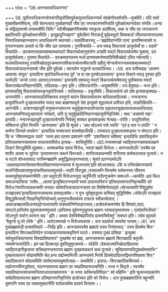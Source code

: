 +++
title = "06 आनन्दमयाधिकरणम्"

+++
58. पूर्वोत्तराधिकरणयोस्संगतिद्वयोक्तिपूर्वकमुत्तराधिकरणार्थं संग्रहेणोपदर्शयति--मुख्येति। यदि सतो मुख्यमीक्षणमिष्टम्, तर्हि चेतनत्वात् मुख्येक्षणार्हो जीव एव जगत्कारणमस्त्विति पूर्वपक्षोत्थानादेका संगतिः।अन्या च सद्विद्यावाक्ये तत्त्वमसीति त्रिभिः" पदैर्जीवब्रह्मणोरैक्यमेव नवकृत्वः प्रदर्शितम्, तथा च जीव एव जगत्कारणं ब्रहास्त्विति पूर्वपक्षोत्थानमिति। इत्यूहादुज्जिहानं" पूर्वपक्षिणं निराकर्तुं पूर्वप्रस्तुतो विश्वकर्ता जीवस्याप्यन्तरातमा निरुपधिकमहानन्दवान् अत्राधिकरणे स्थाप्यते। तदर्थविचारस्तु --'ब्रह्मविदाप्नोति परम्' इत्यस्मिन्वाक्ये यः पुनरानन्दमय उच्यते स किं जीव उत परमात्मा। पुनर्विचार्यते-- अत्र मयड् विकारार्थः प्राचुर्यार्थो वा। तदर्थं" विचार्यते-- उपक्रमगतान्नमयशब्दस्थमयटो विकारार्थत्वानुसारेण अत्रापि मयटो विकारार्थत्वमेव युक्तम्, उत प्राचुर्यार्थत्वम्। पुनश्च विचार्यते-- उपक्रमावगतस्य मध्ये प्राणमयमनोमयादिभिर्विच्छेदो ऽस्ति नवेत्यादि। फलफलिभावस्तु तत्राविच्छेदादुपक्रमावगतविकारार्थत्वस्यैवात्रापि ग्रहीतुं योग्यत्वेनानन्दमयशब्दस्थमयटो विकारार्थत्वादानन्दमयो जीव इति पूर्वपक्षे। व्यत्ययेन राद्धान्ते फलफलिभावः।।59. अत्र कश्चिदाह 'आत्मन आकाशः संभूतः' इत्यादिना सृष्टेरेवाभिधानात् पूर्वं 'स वा एष पुरुषोऽन्नरसमयः' इत्यत्र विकारे मयड् दृश्यत इति चरमेऽपि 'अन्यो ऽन्तर आत्माऽऽनन्दमयः' इत्यत्रापि एवमस्तु मयटो विकारार्थत्वमेवास्तु पूर्वोक्तस्य मयटो विकारार्थप्रत्यभिज्ञानादिति, तदिदमाह--दृष्ट इति। तन्निराकरोति--अयुक्तमिति। तत्र हेतुमाह-- मध्य इति। प्राणमयादिषु विकारार्थत्वभङ्गदृष्टेरित्यर्थः। फलितमाह-- प्रचुरमिति। विकारार्थत्वे को दोष इत्याशङ्क्याह-- अन्यस्येति। आनन्दमयादतिरिक्तस्य वस्तुनो बाधेन विकारार्थत्वस्य बाधितत्वादित्यर्थः। नन्वत्रानन्द प्राचुर्याभिधाने दुःखाल्पत्वमेव स्यात् यथा ब्राह्मणप्रचुरो देश इत्युक्ते शूद्राल्पत्वं प्रतीयत इति, तत्प्रतिक्षिपति--आनन्देति। अत्रानन्दप्राचुरी मनुष्यानन्दमारभ्य चतुर्मुखानन्दपर्यन्ततया प्रकृतपरसुखाल्पत्वलब्धावधित्वात् आनन्दमयनिष्ञदुःखाल्पत्वं नापेक्षते, अपि तु चतुर्मुखादिनिष्ठानन्दप्राचुर्यनिवृत्तिमेव। यथा 'अन्नमयो यज्ञः' इत्यादि। नन्वानन्दप्राचुरी दुःखाल्पत्वेनापि निर्वक्तुं शक्यत इत्याशङ्क्य नेत्याह--परेति। परदुरितभित् संश्रितानां दुरितं भिनत्ति 'आनन्दमयः' इति हि श्रूयते। 'अथ सोऽभयं गतो भवति' 'एतं ह वाव न तपति' ' न कर्मणा लिप्यते पापकेन ' इत्यादिकं वाक्यजातं शतशोह्यधीमहि। तस्मादत्र दुःखाल्पत्वशङ्का न संघटत इति। किं च 'भीषास्माद्वातः पवते' 'तस्य हवा एतस्य प्रशासने गार्गि' 'प्रशासितारं सर्वेषाम्' इत्यादिभिः प्रशासितृत्वेन प्रतिपन्नस्यानन्दमयस्य पापाल्पत्वविरोध इत्याह-- शासितुरिति।।60.नन्वस्मत्पक्षे भवद्भिरानन्दमयत्वलक्षणं लिङ्गं विरुद्धमिति ह्युक्तम्। अस्माकमेक एवायं विरोधः, भवतां बहवो विरोधाः। आनन्दमयेऽपि 'तस्यैष एव शारीर आत्मा यः पूर्वस्य 'इत्यात्मान्तर कथनं विरुध्यते। शारीरत्वकथनमपि शरीरस्य कर्मफलत्वान्न युज्यते। न च घटते शोध्यत्ववादः परस्मिन्ब्रह्मणि अशुद्धिप्रसङ्गाभावात्। श्रूयते ह्यानन्दमयेऽपि 'अन्नमयप्राणमनोमयमनोमयविज्ञानमयानन्दमया मे शुध्यन्ताम्'इति शोध्यत्ववादः।किं च तस्मिन्नेवानन्दमये फलनिर्देशदशायामुपसंक्रमितव्यत्वमुच्यते--तदपि विरुद्धम्।परमात्मनि नित्यमेव वर्तमानस्य जीवस्य कथमपूर्वमुपसंक्रमणमिति।एवं चतुरोऽपि विरोधाननुद्य चतुर्भिरपि पादैरणुक्रमेण समाधत्ते--आत्मेति।इयं किल समाधानप्रक्रिया 'तसैव....आत्मा'इत्युक्तिरानन्दमये'स्वयं दासास्तस्विनः'इतिवदात्मान्तरनिवृत्यर्थेति को विरोधः?शारीरत्वकथनमपि भगवतः सर्वशरीरकत्वादानन्दमय एव विशेषेणोपपद्यते।शोध्यत्वमपि'विशुद्धमेव राजहृदयम्'इत्यादिवदानन्दमयस्य प्रसाद्यत्वमेव। न पुनः पूर्वशुमद्धस्य कश्चित् शुद्धिविशेषः।लोकेऽपि राजहृदयं विशुद्धमित्यादौ निग्रहनिवृत्तिरेवोच्यते;अनुगुणस्यैवार्थस्य तत्रतत्र स्वीकार्यत्वात् ।आकाङक्क्षासन्निधानवद्योग्यत्वस्यापि वाक्यार्थनिर्णयाङ्गत्वात्।अत्रोपसंक्रमणमेव हि शिष्यते,तदप् संघटते;प्राप्तिरेव ह्युपसंक्रमणमुच्यते।प्राप्तिश्च पूर्वमननुभूतस्य ब्रह्मणः पश्चादनुभवसंभवः। एतदेवाभिधीयते ' सोऽश्नुते सर्वान् कामान् सह ' इति। अथवा देशविशेषप्राप्तिरेव ह्यस्माभिर्वक्तुं" शक्यत इति। तदेव ह्युच्यते 'वैकुण्ठे तु परे लोके ' इति। अतोऽस्मत्पक्षे न विरोधावकाशः। अत्र पदार्थत्वं स्वयमेव भाव्यम्।।61. अत्र पुच्छब्रह्मवादी प्रत्यवतिष्ठते --निर्देह इति। आनन्दमयस्यैव ब्रह्मत्वे तस्य निरंशत्वात् ' तस्य प्रियमेव शिरः' इत्यादिना शिरःपक्षादिभेदेन पञ्चप्रकारावयवक्लृप्तिर्न घटते। तस्मात् पुच्छं प्रतिष्ठा ' इत्युक्तं सर्वभूताधिष्ठानतया विश्वप्रतिष्ठारूपं" पुच्छमेव परं ब्रह्म, आनन्दमयस्य ब्रह्मत्वे शिरःपक्षादि क्लृप्ती-नामयोग्यत्वादिति। इमं पक्षं प्रितबन्द्या दूषयितुमुपक्रमते-- सोढेति।देशकालपरिच्छेदरहिततया भवद्भिरङ्गीकृतस्य सच्चिदानन्दरूपस्य ब्रह्मणः पुच्छत्वकथनं कथं युज्यते। श्रुतिप्रामाण्यसिद्ध्यर्थमस्माभिः" पुच्छत्वकल्पनं सोढव्यमिति चेत् हन्त तर्ह्यस्माभिरपि आनन्दमये निरंशे प्रियमोदादितत्तद्विभागविवक्षया शिरः" पक्षादिकल्पनं सोढव्यमिति संतोष्टव्यमायुष्मतेत्याह-- कथमिति। इतरत्--शिरःपक्षादिकमित्यर्थः। तर्ह्यत्यन्तविरुद्धमेतत्, यदानन्दमयस्य ब्रह्मण एव स्वप्रतिष्ठारूपत्वमिति। तच्च न विद्यते। स्वस्यैव स्वप्रतिष्ठानत्ववचनमनितराधारताख्यापनाय ' स भगवः कस्मिन्प्रतिष्ठितः" स्वे महिम्नि ' इति श्रुत्यन्तरप्रकारेण सर्वप्रतिष्ठारूपस्य ब्रह्मणः प्रतिष्ठान्तरनिवृत्तिरेव ह्यत्रोच्यत इति को विरोधः। अत्र पुच्छब्रह्मवादिनां बहून्यपि दूषणानि भाष्य एव व्यक्तमुक्तानीति श्लोकार्थमेव प्रदर्श्य विरमामः।।